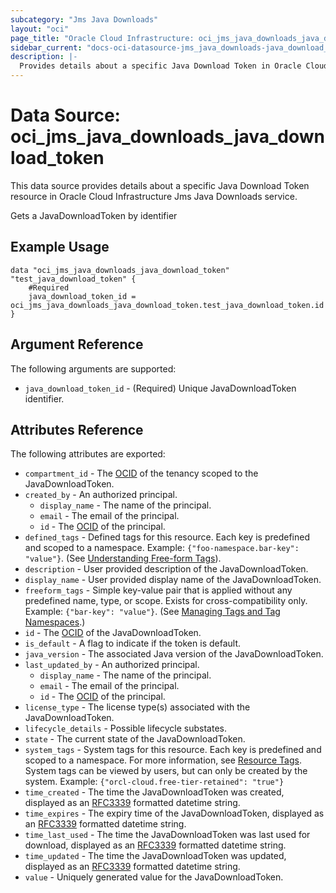 ```yaml
---
subcategory: "Jms Java Downloads"
layout: "oci"
page_title: "Oracle Cloud Infrastructure: oci_jms_java_downloads_java_download_token"
sidebar_current: "docs-oci-datasource-jms_java_downloads-java_download_token"
description: |-
  Provides details about a specific Java Download Token in Oracle Cloud Infrastructure Jms Java Downloads service
---
```


# Data Source: oci_jms_java_downloads_java_download_token
This data source provides details about a specific Java Download Token resource in Oracle Cloud Infrastructure Jms Java Downloads service.

Gets a JavaDownloadToken by identifier

## Example Usage

```hcl
data "oci_jms_java_downloads_java_download_token" "test_java_download_token" {
	#Required
	java_download_token_id = oci_jms_java_downloads_java_download_token.test_java_download_token.id
}
```

## Argument Reference

The following arguments are supported:

* `java_download_token_id` - (Required) Unique JavaDownloadToken identifier.


## Attributes Reference

The following attributes are exported:

* `compartment_id` - The [OCID](https://docs.cloud.oracle.com/iaas/Content/General/Concepts/identifiers.htm) of the tenancy scoped to the JavaDownloadToken. 
* `created_by` - An authorized principal.
	* `display_name` - The name of the principal.
	* `email` - The email of the principal.
	* `id` - The [OCID](https://docs.cloud.oracle.com/iaas/Content/General/Concepts/identifiers.htm) of the principal.
* `defined_tags` - Defined tags for this resource. Each key is predefined and scoped to a namespace. Example: `{"foo-namespace.bar-key": "value"}`. (See [Understanding Free-form Tags](https://docs.cloud.oracle.com/iaas/Content/Tagging/Tasks/managingtagsandtagnamespaces.htm)). 
* `description` - User provided description of the JavaDownloadToken.
* `display_name` - User provided display name of the JavaDownloadToken.
* `freeform_tags` - Simple key-value pair that is applied without any predefined name, type, or scope. Exists for cross-compatibility only. Example: `{"bar-key": "value"}`. (See [Managing Tags and Tag Namespaces](https://docs.cloud.oracle.com/iaas/Content/Tagging/Concepts/understandingfreeformtags.htm).) 
* `id` - The [OCID](https://docs.cloud.oracle.com/iaas/Content/General/Concepts/identifiers.htm) of the JavaDownloadToken. 
* `is_default` - A flag to indicate if the token is default.
* `java_version` - The associated Java version of the JavaDownloadToken.
* `last_updated_by` - An authorized principal.
	* `display_name` - The name of the principal.
	* `email` - The email of the principal.
	* `id` - The [OCID](https://docs.cloud.oracle.com/iaas/Content/General/Concepts/identifiers.htm) of the principal.
* `license_type` - The license type(s) associated with the JavaDownloadToken.
* `lifecycle_details` - Possible lifecycle substates.
* `state` - The current state of the JavaDownloadToken.
* `system_tags` - System tags for this resource. Each key is predefined and scoped to a namespace. For more information, see [Resource Tags](https://docs.cloud.oracle.com/iaas/Content/General/Concepts/resourcetags.htm). System tags can be viewed by users, but can only be created by the system.  Example: `{"orcl-cloud.free-tier-retained": "true"}` 
* `time_created` - The time the JavaDownloadToken was created, displayed as an [RFC3339](https://datatracker.ietf.org/doc/html/rfc3339) formatted datetime string.
* `time_expires` - The expiry time of the JavaDownloadToken, displayed as an [RFC3339](https://datatracker.ietf.org/doc/html/rfc3339) formatted datetime string.
* `time_last_used` - The time the JavaDownloadToken was last used for download, displayed as an [RFC3339](https://datatracker.ietf.org/doc/html/rfc3339) formatted datetime string.
* `time_updated` - The time the JavaDownloadToken was updated, displayed as an [RFC3339](https://datatracker.ietf.org/doc/html/rfc3339) formatted datetime string.
* `value` - Uniquely generated value for the JavaDownloadToken.

